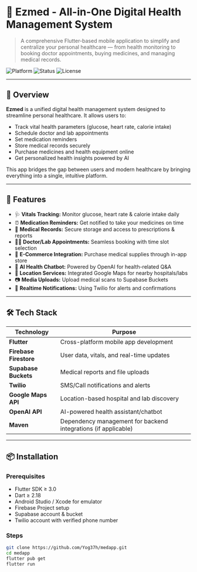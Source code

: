 # 🏥 Ezmed - All-in-One Digital Health Management System

> A comprehensive Flutter-based mobile application to simplify and centralize your personal healthcare — from health monitoring to booking doctor appointments, buying medicines, and managing medical records.

![Platform](https://img.shields.io/badge/Built%20With-Flutter-blue.svg)
![Status](https://img.shields.io/badge/Status-Active-brightgreen)
![License](https://img.shields.io/badge/License-MIT-lightgrey)

---

## 📖 Overview

**Ezmed** is a unified digital health management system designed to streamline personal healthcare. It allows users to:

- Track vital health parameters (glucose, heart rate, calorie intake)
- Schedule doctor and lab appointments
- Set medication reminders
- Store medical records securely
- Purchase medicines and health equipment online
- Get personalized health insights powered by AI

This app bridges the gap between users and modern healthcare by bringing everything into a single, intuitive platform.

---

## 🚀 Features

- 🩺 **Vitals Tracking:** Monitor glucose, heart rate & calorie intake daily  
- ⏰ **Medication Reminders:** Get notified to take your medicines on time  
- 🧾 **Medical Records:** Secure storage and access to prescriptions & reports  
- 👨‍⚕️ **Doctor/Lab Appointments:** Seamless booking with time slot selection  
- 🛒 **E-Commerce Integration:** Purchase medical supplies through in-app store  
- 🧠 **AI Health Chatbot:** Powered by OpenAI for health-related Q&A  
- 📍 **Location Services:** Integrated Google Maps for nearby hospitals/labs  
- 📷 **Media Uploads:** Upload medical scans to Supabase Buckets  
- 🔔 **Realtime Notifications:** Using Twilio for alerts and confirmations  

---

## 🛠️ Tech Stack

| Technology | Purpose |
|------------|---------|
| **Flutter** | Cross-platform mobile app development |
| **Firebase Firestore** | User data, vitals, and real-time updates |
| **Supabase Buckets** | Medical reports and file uploads |
| **Twilio** | SMS/Call notifications and alerts |
| **Google Maps API** | Location-based hospital and lab discovery |
| **OpenAI API** | AI-powered health assistant/chatbot |
| **Maven** | Dependency management for backend integrations (if applicable) |

---

## 📦 Installation

### Prerequisites

- Flutter SDK ≥ 3.0
- Dart ≥ 2.18
- Android Studio / Xcode for emulator
- Firebase Project setup
- Supabase account & bucket
- Twilio account with verified phone number

### Steps

```bash
git clone https://github.com/Yog37h/medapp.git
cd medapp
flutter pub get
flutter run
